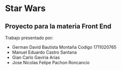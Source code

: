 # Star Wars
## Proyecto para la materia Front End

Trabajo presentado por:
* German David Bautista Montaña Codigo 1711020765
* Manuel Eduardo Castro Santana
* Gian Carlo Gaviria Arias
* Jose Nicolas Felipe Pachon Roncancio
